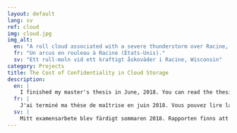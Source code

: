 ```yaml
---
layout: default
lang: sv
ref: cloud
img: cloud.jpg
img_alt:
  en: "A roll cloud associated with a severe thunderstorm over Racine, Wisconsin, United States"
  fr: "Un arcus en rouleau à Racine (États-Unis)."
  sv: "Ett rull-moln vid ett kraftigt åskoväder i Racine, Wisconsin"
category: Projects
title: The Cost of Confidentiality in Cloud Storage
description:
  en: |
    I finished my master's thesis in June, 2018. You can read the thesis [here](https://www.diva-portal.org/smash/get/diva2:1222533/FULLTEXT01.pdf).
  fr: |
    J'ai terminé ma thèse de maîtrise en juin 2018. Vous pouvez lire la thèse [ici](https://www.diva-portal.org/smash/get/diva2:1222533/FULLTEXT01.pdf).
  sv: |
    Mitt examensarbete blev färdigt sommaren 2018. Rapporten finns att läsa [här](https://www.diva-portal.org/smash/get/diva2:1222533/FULLTEXT01.pdf).
---
```

